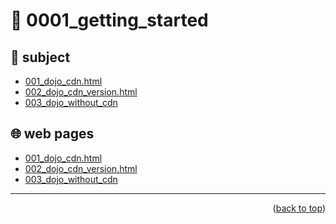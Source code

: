 <a name="topage"></a>

# 🔌 0001_getting_started

## 📜 subject
* [001_dojo_cdn.html](https://koskasmail.github.io/dojotoolkit/050.programming/003.workspace/0001_getting_started/001_dojo_cdn.html)
* [002_dojo_cdn_version.html](https://koskasmail.github.io/dojotoolkit/050.programming/003.workspace/0001_getting_started/002_dojo_cdn_version.html)
* [003_dojo_without_cdn](https://koskasmail.github.io/dojotoolkit/050.programming/003.workspace/0001_getting_started/003_dojo_without_cdn.html)


## 🌐 web pages
* [001_dojo_cdn.html](https://koskasmail.github.io/dojotoolkit/050.programming/003.workspace/0001_getting_started/001_dojo_cdn.html)
* [002_dojo_cdn_version.html](https://koskasmail.github.io/dojotoolkit/050.programming/003.workspace/0001_getting_started/002_dojo_cdn_version.html)
* [003_dojo_without_cdn](https://koskasmail.github.io/dojotoolkit/050.programming/003.workspace/0001_getting_started/003_dojo_without_cdn.html)

---

<p align="right">(<a href="#topage">back to top</a>)</p>
<br/>
<br/>


